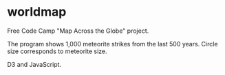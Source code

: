 # worldmap

Free Code Camp "Map Across the Globe" project.

The program shows 1,000 meteorite strikes from the last 500 years. Circle size corresponds to meteorite size.

D3 and JavaScript.
